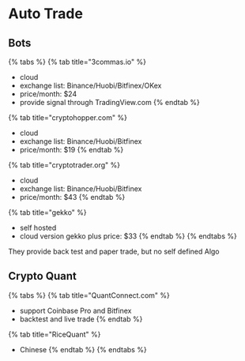 # Auto Trade

## Bots

{% tabs %}
{% tab title="3commas.io" %}
* cloud
* exchange list:  Binance/Huobi/Bitfinex/OKex
* price/month: $24
* provide signal through TradingView.com
{% endtab %}

{% tab title="cryptohopper.com" %}
* cloud
* exchange list:  Binance/Huobi/Bitfinex
* price/month: $19
{% endtab %}

{% tab title="cryptotrader.org" %}
* cloud
* exchange list:  Binance/Huobi/Bitfinex
* price/month: $43
{% endtab %}

{% tab title="gekko" %}
* self hosted
* cloud version gekko plus price: $33
{% endtab %}
{% endtabs %}

They provide back test and paper trade, but no self defined Algo

## Crypto Quant

{% tabs %}
{% tab title="QuantConnect.com" %}
* support Coinbase Pro and Bitfinex
* backtest and live trade
{% endtab %}

{% tab title="RiceQuant" %}
* Chinese
{% endtab %}
{% endtabs %}



